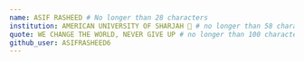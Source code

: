 ```yaml
---
name: ASIF RASHEED # No longer than 28 characters
institution: AMERICAN UNIVERSITY OF SHARJAH 🚩 # no longer than 58 characters
quote: WE CHANGE THE WORLD, NEVER GIVE UP # no longer than 100 characters, avoid using quotes(") to guarantee the format remains the same.
github_user: ASIFRASHEED6
---
```

